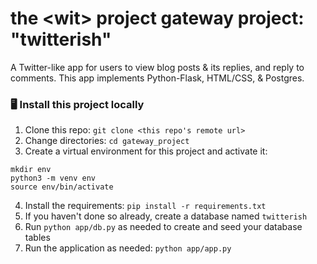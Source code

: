 # the \<wit\> project gateway project: "twitterish"

A Twitter-like app for users to view blog posts & its replies, and reply to comments.
This app implements Python-Flask, HTML/CSS, & Postgres.

### 🖥 Install this project locally
1. Clone this repo: `git clone <this repo's remote url>`
2. Change directories: `cd gateway_project`
3. Create a virtual environment for this project and activate it:
```
mkdir env
python3 -m venv env
source env/bin/activate
```
4. Install the requirements: `pip install -r requirements.txt`
5. If you haven't done so already, create a database named `twitterish`
6. Run `python app/db.py` as needed to create and seed your database tables
7. Run the application as needed: `python app/app.py`
<br>


